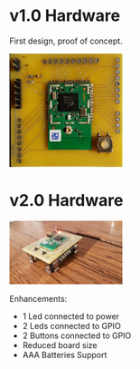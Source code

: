 # v1.0 Hardware 

First design, proof of concept.

<img src="res/board_v1.0.jpg" alt="v1.0 board picture" width="200px"/>

# v2.0 Hardware
<img src="res/board_v2.0.jpg" alt="v2.0 board picture" width="200px"/>
<!--<img src="kw2xd_module_pinout.png" alt="KW2xD module pinout" width="400px"/>-->

Enhancements: 

- 1 Led connected to power
- 2 Leds connected to GPIO
- 2 Buttons connected to GPIO
- Reduced board size
- AAA Batteries Support
